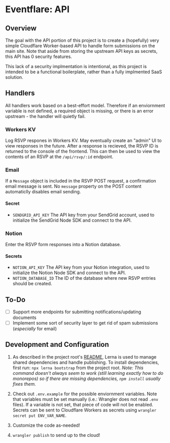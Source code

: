# Eventflare: API

## Overview

The goal with the API portion of this project is to create a (hopefully) very simple Cloudflare Worker-based API to handle form submissions on the main site. Note that aside from storing the upstream API keys as secrets, this API has 0 security features.

This lack of a security implmentation is intentional, as this project is intended to be a functional boilerplate, rather than a fully implmented SaaS solution.

## Handlers

All handlers work based on a best-effort model. Therefore if an enviornment variable is not defined, a required object is missing, or there is an error upstream - the handler will quietly fail.

### Workers KV

Log RSVP respones in Workers KV. May eventually create an "admin" UI to view responses in the future. After a response is recieved, the RSVP ID is returned to the console of the frontend. This can then be used to view the contents of an RSVP at the `/api/rsvp/:id` endpoint.

### Email

If a `Message` object is included in the RSVP POST request, a confirmation email message is sent. No `message` property on the POST content automaticlly disables email sending.

#### Secret

- `SENDGRID_API_KEY` The API key from your SendGrid account, used to initialize the SendGrid Node SDK and connect to the API.

### Notion

Enter the RSVP form responses into a Notion database.

#### Secrets

- `NOTION_API_KEY` The API key from your Notion integration, used to initialize the Notion Node SDK and connect to the API.
- `NOTION_DATABASE_ID` The ID of the database where new RSVP entries should be created.

## To-Do

- [ ] Support more endpoints for submitting notifications/updating documents
- [ ] Implement some sort of security layer to get rid of spam submissions (_especially_ for email)

## Development and Configuration

1. As described in the project root's [README](https://github.com/CS-5/eventflare), Lerna is used to manage shared dependencies and handle publishing. To install dependencies, first run: `npx lerna bootstrap` from the project root. _Note: This command doesn't always seem to work (still learning exactly how to do monorepos) so if there are missing dependencies, `npm install` usually fixes them._

2. Check out `.env.example` for the possible enviornment variables. Note that variables must be set manually (i.e.: Wrangler does not read `.env` files). If a variable is not set, that piece of code will not be enabled. Secrets can be sent to Cloudflare Workers as secrets using `wrangler secret put ENV_VAR_NAME`.

3. Customize the code as-needed!

4. `wrangler publish` to send up to the cloud!
